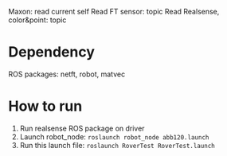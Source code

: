 
Maxon: read current  self
Read FT sensor: topic
Read Realsense, color&point: topic


# Dependency
ROS packages: netft, robot, matvec

# How to run
1. Run realsense ROS package on driver
2. Launch robot_node: ```roslaunch robot_node abb120.launch ```
3. Run this launch file: ```roslaunch RoverTest RoverTest.launch```
